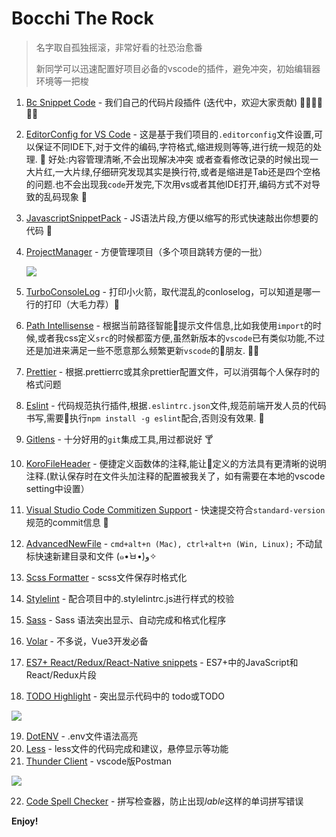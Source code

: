 # Bocchi The Rock

> 名字取自孤独摇滚，非常好看的社恐治愈番
>
> 新同学可以迅速配置好项目必备的vscode的插件，避免冲突，初始编辑器环境等一把梭

1. [Bc Snippet Code](https://marketplace.visualstudio.com/items?itemName=jianmofeng.bc-snippet-code)  - 我们自己的代码片段插件 (迭代中，欢迎大家贡献) 👏🏻👏🏻👏🏻

2. [EditorConfig for VS Code](https://marketplace.visualstudio.com/items?itemName=EditorConfig.EditorConfig) - 这是基于我们项目的`.editorconfig`文件设置,可以保证不同IDE下,对于文件的编码,字符格式,缩进规则等等,进行统一规范的处理. 🔖 好处:内容管理清晰,不会出现解决冲突 或者查看修改记录的时候出现一大片红,一大片绿,仔细研究发现其实是换行符,或者是缩进是Tab还是四个空格的问题.也不会出现我`code`开发完,下次用vs或者其他IDE打开,编码方式不对导致的乱码现象 🎯

3. [JavascriptSnippetPack](https://marketplace.visualstudio.com/items?itemName=akamud.vscode-javascript-snippet-pack)  - JS语法片段,方便以缩写的形式快速敲出你想要的代码 🚀

4. [ProjectManager](https://marketplace.visualstudio.com/items?itemName=alefragnani.project-manager)  - 方便管理项目（多个项目跳转方便的一批）

   ![](https://raw.githubusercontent.com/alefragnani/vscode-project-manager/61579bc1f6ceb0c9f6232f7c77b248c19bf98dc5/images/vscode-project-manager-side-bar-tags.gif)

5. [TurboConsoleLog](https://marketplace.visualstudio.com/items?itemName=ChakrounAnas.turbo-console-log)  - 打印小火箭，取代混乱的conloselog，可以知道是哪一行的打印（大毛力荐）🚀

6. [Path Intellisense](https://marketplace.visualstudio.com/items?itemName=christian-kohler.path-intellisense)  -  根据当前路径智能提示文件信息,比如我使用`import`的时候,或者我css定义`src`的时候都蛮方便,虽然新版本的`vscode`已有类似功能,不过还是加进来满足一些不愿意那么频繁更新`vscode`的朋友. 🚴🏻

7. [Prettier](https://marketplace.visualstudio.com/items?itemName=esbenp.prettier-vscode)  - 根据.prettierrc或其余prettier配置文件，可以消弭每个人保存时的格式问题

8. [Eslint](https://marketplace.visualstudio.com/items?itemName=dbaeumer.vscode-eslint) - 代码规范执行插件,根据`.eslintrc.json`文件,规范前端开发人员的代码书写,需要执行`npm install -g eslint`配合,否则没有效果. 🍵

9. [Gitlens](https://marketplace.visualstudio.com/items?itemName=eamodio.gitlens) - 十分好用的`git`集成工具,用过都说好 🍸

10. [KoroFileHeader](https://marketplace.visualstudio.com/items?itemName=OBKoro1.korofileheader) - 便捷定义函数体的注释,能让定义的方法具有更清晰的说明注释.(默认保存时在文件头加注释的配置被我关了，如有需要在本地的vscode setting中设置）

11. [Visual Studio Code Commitizen Support](https://marketplace.visualstudio.com/items?itemName=KnisterPeter.vscode-commitizen) - 快速提交符合`standard-version`规范的commit信息 🍻

12. [AdvancedNewFile](https://marketplace.visualstudio.com/items?itemName=patbenatar.advanced-new-file)  - `cmd+alt+n (Mac), ctrl+alt+n (Win, Linux);` 不动鼠标快速新建目录和文件 (๑•̀ㅂ•́)و✧

13. [Scss Formatter](https://marketplace.visualstudio.com/items?itemName=sibiraj-s.vscode-scss-formatter)  - scss文件保存时格式化

14. [Stylelint](https://marketplace.visualstudio.com/items?itemName=stylelint.vscode-stylelint) -  配合项目中的.stylelintrc.js进行样式的校验

15. [Sass](https://marketplace.visualstudio.com/items?itemName=Syler.sass-indented)  - Sass 语法突出显示、自动完成和格式化程序

16. [Volar](https://marketplace.visualstudio.com/items?itemName=Vue.volar)  - 不多说，Vue3开发必备

17. [ES7+ React/Redux/React-Native snippets](https://marketplace.visualstudio.com/items?itemName=dsznajder.es7-react-js-snippets)  - ES7+中的JavaScript和React/Redux片段

17. [TODO Highlight](https://marketplace.visualstudio.com/items?itemName=wayou.vscode-todo-highlight)  - 突出显示代码中的 todo或TODO

![](https://raw.githubusercontent.com/wayou/vscode-todo-highlight/master/assets/material-night.png)

19. [DotENV](https://marketplace.visualstudio.com/items?itemName=mikestead.dotenv)  - .env文件语法高亮
20. [Less](https://marketplace.visualstudio.com/items?itemName=mrmlnc.vscode-less)  - less文件的代码完成和建议，悬停显示等功能
21. [Thunder Client](https://marketplace.visualstudio.com/items?itemName=rangav.vscode-thunder-client)  - vscode版Postman

![](https://raw.githubusercontent.com/rangav/thunder-client-support/master/images/thunder-client-v2.png)

22. [Code Spell Checker](https://marketplace.visualstudio.com/items?itemName=streetsidesoftware.code-spell-checker)  - 拼写检查器，防止出现*lable*这样的单词拼写错误

**Enjoy!**

